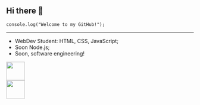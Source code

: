## Hi there 👋

<code>console.log("Welcome to my GitHub!");</code>
<hr>

- WebDev Student: HTML, CSS, JavaScript;
- Soon Node.js;
- Soon, software engineering!

<div>
  <a href="https://www.instagram.com/eduucavalcante__" target="_blank">
    <img src="https://img.icons8.com/?size=100&id=32323&format=png&color=000000" style="width:50px;height:50px">
  </a><br>
  <a href="https://www.linkedin.com/in/eduardo-cavalcante-a3824931a" target="_blank">
    <img src="https://img.icons8.com/?size=100&id=xuvGCOXi8Wyg&format=png&color=000000" style="width:50px;height:50px">
  </a>
</div>
